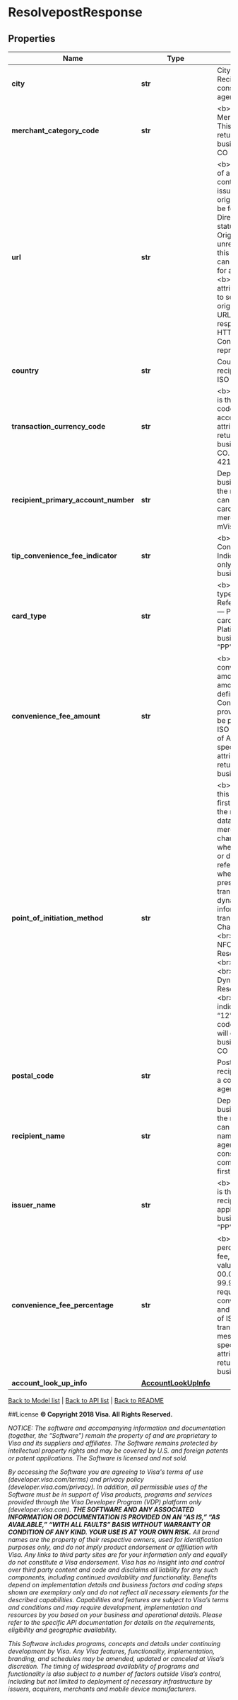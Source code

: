 # ResolvepostResponse

## Properties
Name | Type | Description | Notes
------------ | ------------- | ------------- | -------------
**city** | **str** | City of the recipient.  Recipient can be a consumer, merchant or agent. | [optional] 
**merchant_category_code** | **str** | &lt;b&gt;Conditional.&lt;/b&gt;  Merchant Category Code. This attribute will only be returned if businessApplicationId&#x3D;MP, CO | [optional] 
**url** | **str** | &lt;b&gt;Optional.&lt;/b&gt;  An URL of a landing page that contains participating issuers will be returned to originator if an alias cannot be found in Visa Alias Directory and &lt;b&gt;HTTP status code &#x3D; 404&lt;/b&gt;.  Originator can notify unregistered recipient with this URL so that he/she can select preferred issuer for alias registration.&lt;br&gt;&lt;b&gt;Note:&lt;/b&gt;This attribute is only applicable to selective markets, originator will receive this URL instead of error JSON response for processing if HTTP status code &#x3D; 404.  Contact Visa&#39;s representative for details. | [optional] 
**country** | **str** | Country code of the recipient. As defined by ISO 3166. | 
**transaction_currency_code** | **str** | &lt;b&gt;Conditional.&lt;/b&gt;  This is the transaction currency code that a merchant can accept for payment. This attribute will only be returned if businessApplicationId&#x3D;MP, CO. As defined by ISO 4217. | [optional] 
**recipient_primary_account_number** | **str** | Depending on the businessApplicationId of the request, this attribute can contain the consumer card number, mVisa merchant ID (16-digit) or mVisa agent ID (16-digit). | 
**tip_convenience_fee_indicator** | **str** | &lt;b&gt;Conditional.&lt;/b&gt; Tip or Convenience Fee Indicator. This attribute will only be returned if businessApplicationId&#x3D;MP. | [optional] 
**card_type** | **str** | &lt;b&gt;Conditional.&lt;/b&gt;  Card type description. Reference to Field 62.23 — Product ID of available card products. e.g. Visa Platinum. Only applicable if businessApplicationId &#x3D; “PP” or “CI” | [optional] 
**convenience_fee_amount** | **str** | &lt;b&gt;Conditional.&lt;/b&gt;  The convenience fee of a fixed amount. The format of the amount is the same as defined in tag 54. Convenience amount as provided by merchant shall be passed in Field 28 of ISO or transactionFeeAmt of API message, in the Visa specifications. This attribute will only be returned if businessApplicationId&#x3D;MP. | [optional] 
**point_of_initiation_method** | **str** | &lt;b&gt;Conditional.&lt;/b&gt; In this two-digit field, the first character indicates the method by which the data is presented by the merchant. The second character indicates whether the data is static or dynamic. Static data refers to a situation wherein same data is presented for every transaction unlike a dynamic data wherein the information is specific to a transaction. &lt;br&gt;1st Character: &lt;br&gt;“1” &#x3D; QR &lt;br&gt;“2” &#x3D; BLE &lt;br&gt;“3” &#x3D; NFC &lt;br&gt;“4”-“9” &#x3D; Reserved for future use &lt;br&gt;&lt;br&gt;2nd Character: &lt;br&gt;“1” &#x3D; Static &lt;br&gt;“2” &#x3D; Dynamic &lt;br&gt;“3”-“9” &#x3D; Reserved for future use &lt;br&gt;&lt;br&gt;Example: “11” indicates QR static code, “12” indicates QR dynamic code &lt;br&gt;This attribute will only be returned if businessApplicationId&#x3D;MP, CO | [optional] 
**postal_code** | **str** | Postal Code of the recipient. Recipient can be a consumer, merchant or agent. | [optional] 
**recipient_name** | **str** | Depending on the businessApplicationId of the request, this attribute can contain the consumer name, merchant name or agent name. Regarding consumer name, this is composed of consumer’s first, middle and last name | 
**issuer_name** | **str** | &lt;b&gt;Conditional.&lt;/b&gt;  This is the issuer name of recipient’s card. Only applicable if businessApplicationId &#x3D; “PP” or “CI” | [optional] 
**convenience_fee_percentage** | **str** | &lt;b&gt;Conditional.&lt;/b&gt; The percentage convenience fee, specified as numeric value from “00.01” (for 00.01%) to “99.99” (for 99.99%). Originators are required to derive the convenience fee amount and shall pass it in Field 28 of ISO or transactionFeeAmt of API message, in the Visa specifications. This attribute will only be returned if businessApplicationId&#x3D;MP. | [optional] 
**account_look_up_info** | [**AccountLookUpInfo**](AccountLookUpInfo.md) |  | [optional] 

[Back to Model list](../README.md#documentation-for-models)   |   [Back to API list](../README.md#documentation-for-api-endpoints)   |   [Back to README](../README.md)



##License
**© Copyright 2018 Visa. All Rights Reserved.**

*NOTICE: The software and accompanying information and documentation (together, the “Software”) remain the property of
and are proprietary to Visa and its suppliers and affiliates. The Software remains protected by intellectual property
rights and may be covered by U.S. and foreign patents or patent applications. The Software is licensed and not sold.*

*By accessing the Software you are agreeing to Visa's terms of use (developer.visa.com/terms) and privacy policy (developer.visa.com/privacy).
In addition, all permissible uses of the Software must be in support of Visa products, programs and services provided
through the Visa Developer Program (VDP) platform only (developer.visa.com). **THE SOFTWARE AND ANY ASSOCIATED
INFORMATION OR DOCUMENTATION IS PROVIDED ON AN “AS IS,” “AS AVAILABLE,” “WITH ALL FAULTS” BASIS WITHOUT WARRANTY OR
CONDITION OF ANY KIND. YOUR USE IS AT YOUR OWN RISK.** All brand names are the property of their respective owners, used for identification purposes only, and do not imply
product endorsement or affiliation with Visa. Any links to third party sites are for your information only and equally
do not constitute a Visa endorsement. Visa has no insight into and control over third party content and code and disclaims
all liability for any such components, including continued availability and functionality. Benefits depend on implementation
details and business factors and coding steps shown are exemplary only and do not reflect all necessary elements for the
described capabilities. Capabilities and features are subject to Visa’s terms and conditions and may require development,
implementation and resources by you based on your business and operational details. Please refer to the specific
API documentation for details on the requirements, eligibility and geographic availability.*

*This Software includes programs, concepts and details under continuing development by Visa. Any Visa features,
functionality, implementation, branding, and schedules may be amended, updated or canceled at Visa’s discretion.
The timing of widespread availability of programs and functionality is also subject to a number of factors outside Visa’s control,
including but not limited to deployment of necessary infrastructure by issuers, acquirers, merchants and mobile device manufacturers.*